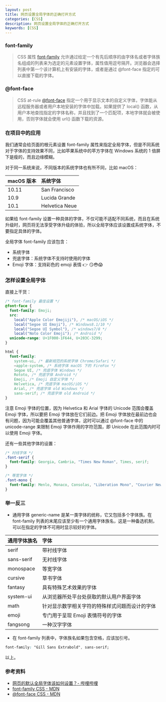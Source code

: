 ```yaml
---
layout: post
title: 网页设置全局字体的正确打开方式
categories: [CSS]
description: 网页设置全局字体的正确打开方式
keywords: [CSS]
---
```


### font-family

> CSS 属性 [font-family](https://developer.mozilla.org/zh-CN/docs/Web/CSS/font-family) 允许通过给定一个有先后顺序的由字体名或者字体族名组成的列表来为选定的元素设置字体，属性值用逗号隔开。浏览器会选择列表中第一个该计算机上有安装的字体，或者是通过 @font-face 指定的可以直接下载的字体。

### @font-face

> CSS at-rule [@font-face](https://developer.mozilla.org/zh-CN/docs/Web/CSS/@font-face) 指定一个用于显示文本的自定义字体，字体能从远程服务器或者用户本地安装的字体中加载。如果提供了 local() 函数，从用户本地查找指定的字体名称，并且找到了一个匹配项，本地字体就会被使用，否则字体就会使用 url() 函数下载的资源。

### 在项目中的应用

我们通常会给页面的根元素设置 font-family 属性来指定全局字体，但是不同系统对于字体的支持效果不同，比如苹果系统中的苹方字体在 Windows 系统的 1 倍屏下是瘦的，而且边缘模糊。

对于同一系统来说，不同版本的系统字体也有所不同，比如 macOS：

| macOS 版本     | 系统字体      |
|:--------------|:-------------|
| 10.11         | San Francisco |
| 10.9          | Lucida Grande |
| 10.1          | Helvetica Neue|

如果给 font-family 设置一种具体的字体，不仅可能不适配不同系统，而且在系统升级时，网页将无法享受字体升级的体验，所以全局字体应该设置成系统字体，不要指定具体的字体。

全局字体 font-family 应该包含：

- 系统字体
- 兜底字体：系统字体不支持时使用的字体
- Emoji 字体：支持彩色的 emoji 表情 👉 😏😳😱

### 怎样设置全局字体

直接上干货：

```css
/* font-family 最佳设置 */
@font-face {
  font-family: Emoji;
  src:
    local("Apple Color Emojiji"), /* macOS/iOS */
    local("Segoe UI Emoji"), /* Windows8.1/10 */
    local("Segoe UI Symbol"), /* windows7/8 */
    local("Noto Color Emoji"); /* Android */
  unicode-range: U+1F000-1F644, U+203C-3299;
}

html {
  font-family:
    system-ui, /* 最新规范的系统字体 Chrome/Safari */
    —apple-system, /* 系统字体 macOS 下的 FireFox */
    Segoe UI, /* 兜底字体 Windows */
    Rototo, /* 兜底字体 Android */
    Emoji, /* Emoji 自定义字体 */
    Helvetica, /* 兜底字体 macOS/iOS */
    Arial, /* 兜底字体 old Windows */
    sans-serif; /* 兜底字体 old Android */
}
```

注意 Emoji 字体的位置，因为 Helvetica 和 Arial 字体的 Unicode 范围会覆盖 Emoji 字体，所以要把 Emoji 字体放在它们前边。把 Emoji 字体放在最前边也会有问题，因为可能会覆盖其他普通字体，这时可以通过 @font-face 中的 unicode-range 来限制 Emoji 字体作用的字符范围，即 Unicode 在此范围内时可以使用 Emoji 字体。

还有一些其他字体的设置：

```css
/* 衬线字体 */
.font-serif {
  font-family: Georgia, Cambria, "Times New Roman", Times, serif;
}

/* 等宽字体 */
.font-mono {
  font-family: Menlo, Monaco, Consolas, "Liberation Mono", "Courier New", monospace;
}
```

### 举一反三

- 通用字体 generic-name 是某一类字体的统称，它又包括多个字体族。在 font-family 列表的末尾应该至少有一个通用字体族名，这是一种备选机制，可以在指定的字体不可用时显示较好的字体。

| 通用字体族名   | 字体          |
|:-------------|:-------------|
| serif        | 带衬线字体     |
| sans-serif   | 无衬线字体     |
| monospace    | 等宽字体       |
| cursive      | 草书字体       |
| fantasy      | 具有特殊艺术效果的字体 |
| system-ui    | 从浏览器所处平台处获取的默认用户界面字体 |
| math         | 针对显示数学相关字符的特殊样式问题而设计的字体 |
| emoji        | 专门用于呈现 Emoji 表情符号的字体 |
| fangsong     | 一种汉字字体    |

- 在 font-family 列表中，字体族名如果包含空格，应该加引号。

```css
font-family: "Gill Sans Extrabold", sans-serif;
```

以上。

### 参考资料

- [网页的默认全局字体该如何设置？- 哔哩哔哩](https://b23.tv/8zYhEob)
- [font-family CSS - MDN](https://developer.mozilla.org/zh-CN/docs/Web/CSS/font-family)
- [@font-face CSS - MDN](https://developer.mozilla.org/zh-CN/docs/Web/CSS/@font-face)
